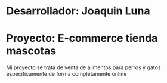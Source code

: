# Desarrollador: Joaquin Luna

# Proyecto: E-commerce tienda mascotas
Mi proyecto se trata de venta de alimentos para perros y gatos especificamente de forma completamente online

